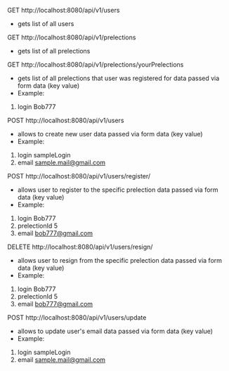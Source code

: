GET http://localhost:8080/api/v1/users 
- gets list of all users

GET http://localhost:8080/api/v1/prelections 
- gets list of all prelections

GET http://localhost:8080/api/v1/prelections/yourPrelections
- gets list of all prelections that user was registered for
data passed via form data (key value)
- Example:
1. login Bob777

POST http://localhost:8080/api/v1/users 
- allows to create new user
data passed via form data (key value)
- Example:
1. login sampleLogin
2. email sample.mail@gmail.com

POST http://localhost:8080/api/v1/users/register/ 
- allows user to register to the specific prelection
data passed via form data (key value)
- Example:
1. login Bob777
2. prelectionId 5
3. email bob777@gmail.com

DELETE http://localhost:8080/api/v1/users/resign/
- allows user to resign from the specific prelection
  data passed via form data (key value)
- Example:
1. login Bob777
2. prelectionId 5
3. email bob777@gmail.com

POST http://localhost:8080/api/v1/users/update
- allows to update user's email
  data passed via form data (key value)
- Example:
1. login sampleLogin
2. email sample.mail@gmail.com

